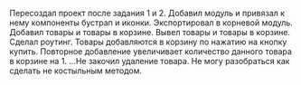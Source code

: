 Пересоздал проект после задания 1 и 2.
Добавил модуль и привязал к нему компоненты бустрап и иконки. Экспортировал в корневой модуль.
Добавил товары и товары в корзине.
Вывел товары и товары в корзине.
Сделал роутинг.
Товары добавляются в корзину по нажатию на кнопку купить.
Повторное добавление увеличивает количество данного товара в корзине на 1.
...Не закочил удаление товара. Не могу разобраться как сделать не костыльным методом.